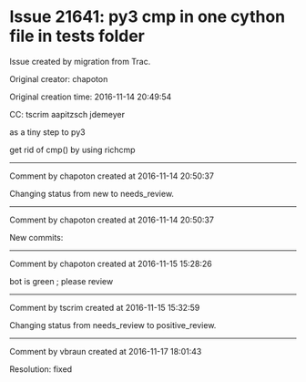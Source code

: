 # Issue 21641: py3 cmp in one cython file in tests folder

Issue created by migration from Trac.

Original creator: chapoton

Original creation time: 2016-11-14 20:49:54

CC:  tscrim aapitzsch jdemeyer

as a tiny step to py3

get rid of cmp() by using richcmp


---

Comment by chapoton created at 2016-11-14 20:50:37

Changing status from new to needs_review.


---

Comment by chapoton created at 2016-11-14 20:50:37

New commits:


---

Comment by chapoton created at 2016-11-15 15:28:26

bot is green ; please review


---

Comment by tscrim created at 2016-11-15 15:32:59

Changing status from needs_review to positive_review.


---

Comment by vbraun created at 2016-11-17 18:01:43

Resolution: fixed
